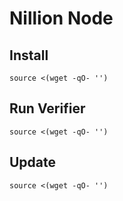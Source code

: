 # Nillion Node

## Install
```
source <(wget -qO- '')
```

## Run Verifier
```
source <(wget -qO- '')
```


## Update
```
source <(wget -qO- '')
```
